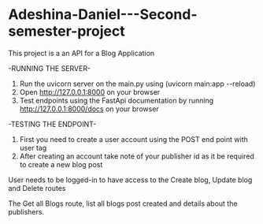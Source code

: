 # Adeshina-Daniel---Second-semester-project

This project is a an API for a Blog Application

-RUNNING THE SERVER-
1. Run the uvicorn server on the main.py using (uvicorn main:app --reload)
2. Open http://127.0.0.1:8000 on your browser
3. Test endpoints using the FastApi documentation by running http://127.0.0.1:8000/docs on your browser


-TESTING THE ENDPOINT-
1. First you need to create a user account using the POST end point with user tag
2. After creating an account take note of your publisher id as it be required to create a new blog post

User needs to be logged-in to have access to the Create blog, Update blog and Delete routes

The Get all Blogs route, list all blogs post created and details about the publishers.
